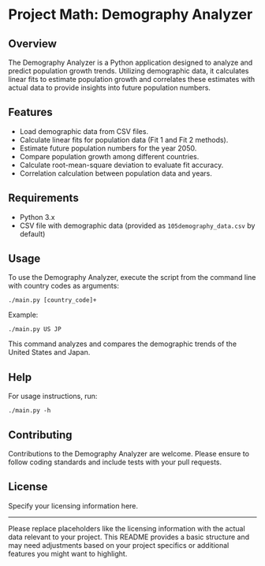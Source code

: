 # Project Math: Demography Analyzer

## Overview

The Demography Analyzer is a Python application designed to analyze and predict population growth trends. Utilizing demographic data, it calculates linear fits to estimate population growth and correlates these estimates with actual data to provide insights into future population numbers.

## Features

- Load demographic data from CSV files.
- Calculate linear fits for population data (Fit 1 and Fit 2 methods).
- Estimate future population numbers for the year 2050.
- Compare population growth among different countries.
- Calculate root-mean-square deviation to evaluate fit accuracy.
- Correlation calculation between population data and years.

## Requirements

- Python 3.x
- CSV file with demographic data (provided as `105demography_data.csv` by default)

## Usage

To use the Demography Analyzer, execute the script from the command line with country codes as arguments:

```
./main.py [country_code]+
```

Example:

```
./main.py US JP
```

This command analyzes and compares the demographic trends of the United States and Japan.

## Help

For usage instructions, run:

```
./main.py -h
```

## Contributing

Contributions to the Demography Analyzer are welcome. Please ensure to follow coding standards and include tests with your pull requests.

## License

Specify your licensing information here.

---

Please replace placeholders like the licensing information with the actual data relevant to your project. This README provides a basic structure and may need adjustments based on your project specifics or additional features you might want to highlight.
